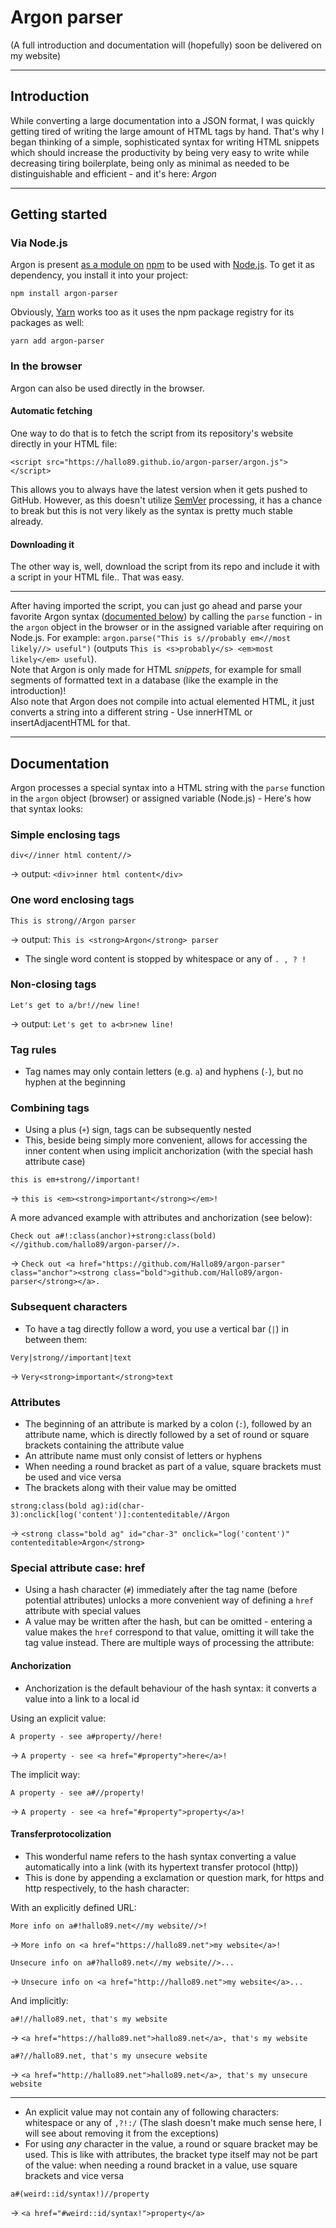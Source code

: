 # Argon parser
(A full introduction and documentation will (hopefully) soon be delivered on my website)

---
## Introduction
While converting a large documentation into a JSON format, I was quickly getting tired of writing the large amount of HTML tags by hand. That's why I began thinking of a simple, sophisticated syntax for writing HTML snippets which should increase the productivity by being very easy to write while decreasing tiring boilerplate, being only as minimal as needed to be distinguishable and efficient - and it's here: _Argon_

---
## Getting started
### Via Node.js
Argon is present [as a module on](https://www.npmjs.com/package/argon-parser) [npm](https://www.npmjs.com) to be used with [Node.js](https://nodejs.org). To get it as dependency, you install it into your project:
```
npm install argon-parser
```
Obviously, [Yarn](https://yarnpkg.com) works too as it uses the npm package registry for its packages as well:
```
yarn add argon-parser
```
### In the browser
Argon can also be used directly in the browser.
#### Automatic fetching
One way to do that is to fetch the script from its repository's website directly in your HTML file:
```
<script src="https://hallo89.github.io/argon-parser/argon.js"></script>
```
This allows you to always have the latest version when it gets pushed to GitHub. However, as this doesn't utilize [SemVer](https://semver.org) processing, it has a chance to break but this is not very likely as the syntax is pretty much stable already.
#### Downloading it
The other way is, well, download the script from its repo and include it with a script in your HTML file.. That was easy.

---
After having imported the script, you can just go ahead and parse your favorite Argon syntax ([documented below](#documentation)) by calling the `parse` function - in the `argon` object in the browser or in the assigned variable after requiring on Node.js. For example: `argon.parse("This is s//probably em<//most likely//> useful")` (outputs `This is <s>probably</s> <em>most likely</em> useful`).<br>
Note that Argon is only made for HTML _snippets_, for example for small segments of formatted text in a database (like the example in the introduction)!<br>
Also note that Argon does not compile into actual elemented HTML, it just converts a string into a different string - Use innerHTML or insertAdjacentHTML for that.

---
## Documentation
Argon processes a special syntax into a HTML string with the `parse` function in the `argon` object (browser) or assigned variable (Node.js) - Here's how that syntax looks:
### Simple enclosing tags
```
div<//inner html content//>
```
-> output: `<div>inner html content</div>`
### One word enclosing tags
```
This is strong//Argon parser
```
-> output: `This is <strong>Argon</strong> parser`
- The single word content is stopped by whitespace or any of `. , ? !`
### Non-closing tags
```
Let's get to a/br!//new line!
```
-> output: `Let's get to a<br>new line!`
### Tag rules
- Tag names may only contain letters (e.g. `a`) and hyphens (`-`), but no hyphen at the beginning
### Combining tags
- Using a plus (`+`) sign, tags can be subsequently nested
- This, beside being simply more convenient, allows for accessing the inner content when using implicit anchorization (with the special hash attribute case)
```
this is em+strong//important!
```
-> `this is <em><strong>important</strong></em>!`

A more advanced example with attributes and anchorization (see below):
```
Check out a#!:class(anchor)+strong:class(bold)<//github.com/hallo89/argon-parser//>.
```
-> `Check out <a href="https://github.com/Hallo89/argon-parser" class="anchor"><strong class="bold">github.com/Hallo89/argon-parser</strong></a>.`
### Subsequent characters
- To have a tag directly follow a word, you use a vertical bar (`|`) in between them:
```
Very|strong//important|text
```
-> `Very<strong>important</strong>text`
### Attributes
- The beginning of an attribute is marked by a colon (`:`), followed by an attribute name, which is directly followed by a set of round or square brackets containing the attribute value
- An attribute name must only consist of letters or hyphens
- When needing a round bracket as part of a value, square brackets must be used and vice versa
- The brackets along with their value may be omitted
```
strong:class(bold ag):id(char-3):onclick[log('content')]:contenteditable//Argon
```
-> `<strong class="bold ag" id="char-3" onclick="log('content')" contenteditable>Argon</strong>`
### Special attribute case: href
- Using a hash character (`#`) immediately after the tag name (before potential attributes) unlocks a more convenient way of defining a `href` attribute with special values
- A value may be written after the hash, but can be omitted - entering a value makes the `href` correspond to that value, omitting it will take the tag value instead. There are multiple ways of processing the attribute:
#### Anchorization
- Anchorization is the default behaviour of the hash syntax: it converts a value into a link to a local id

Using an explicit value:
```
A property - see a#property//here!
```
-> `A property - see <a href="#property">here</a>!`

The implicit way:
```
A property - see a#//property!
```
-> `A property - see <a href="#property">property</a>!`
#### Transferprotocolization
- This wonderful name refers to the hash syntax converting a value automatically into a link (with its hypertext transfer protocol (http))
- This is done by appending a exclamation or question mark, for https and http respectively, to the hash character:

With an explicitly defined URL:
```
More info on a#!hallo89.net<//my website//>!
```
-> `More info on <a href="https://hallo89.net">my website</a>!`
```
Unsecure info on a#?hallo89.net<//my website//>...
```
-> `Unsecure info on <a href="http://hallo89.net">my website</a>...`

And implicitly:
```
a#!//hallo89.net, that's my website
```
-> `<a href="https://hallo89.net">hallo89.net</a>, that's my website`
```
a#?//hallo89.net, that's my unsecure website
```
-> `<a href="http://hallo89.net">hallo89.net</a>, that's my unsecure website`

---
- An explicit value may not contain any of following characters: whitespace or any of `,?!:/` (The slash doesn't make much sense here, I will see about removing it from the exceptions)
- For using _any_ character in the value, a round or square bracket may be used. This is like with attributes, the bracket type itself may not be part of the value: when needing a round bracket in a value, use square brackets and vice versa<br>

```
a#(weird::id/syntax!)//property
```
-> `<a href="#weird::id/syntax!">property</a>`
